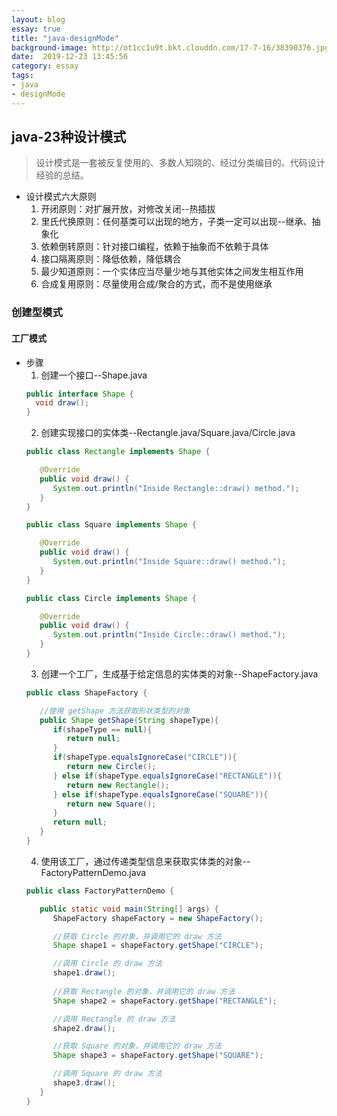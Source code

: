 ```yaml
---
layout: blog
essay: true
title: "java-designMode"
background-image: http://ot1cc1u9t.bkt.clouddn.com/17-7-16/38390376.jpg
date:  2019-12-23 13:45:56
category: essay
tags:
- java
- designMode
---
```


## java-23种设计模式
> 设计模式是一套被反复使用的、多数人知晓的、经过分类编目的、代码设计经验的总结。  

* 设计模式六大原则  
  1. 开闭原则：对扩展开放，对修改关闭--热插拔  
  2. 里氏代换原则：任何基类可以出现的地方，子类一定可以出现--继承、抽象化  
  3. 依赖倒转原则：针对接口编程，依赖于抽象而不依赖于具体  
  4. 接口隔离原则：降低依赖，降低耦合  
  5. 最少知道原则：一个实体应当尽量少地与其他实体之间发生相互作用  
  6. 合成复用原则：尽量使用合成/聚合的方式，而不是使用继承  

### 创建型模式  

#### 工厂模式  
* 步骤
  1. 创建一个接口--Shape.java
  ```java
  public interface Shape {
    void draw();
  }
  ```
  2. 创建实现接口的实体类--Rectangle.java/Square.java/Circle.java
  ```java
  public class Rectangle implements Shape {

     @Override
     public void draw() {
        System.out.println("Inside Rectangle::draw() method.");
     }
  }

  public class Square implements Shape {

     @Override
     public void draw() {
        System.out.println("Inside Square::draw() method.");
     }
  }

  public class Circle implements Shape {

     @Override
     public void draw() {
        System.out.println("Inside Circle::draw() method.");
     }
  }
  ```
  3. 创建一个工厂，生成基于给定信息的实体类的对象--ShapeFactory.java
  ```java
  public class ShapeFactory {

     //使用 getShape 方法获取形状类型的对象
     public Shape getShape(String shapeType){
        if(shapeType == null){
           return null;
        }        
        if(shapeType.equalsIgnoreCase("CIRCLE")){
           return new Circle();
        } else if(shapeType.equalsIgnoreCase("RECTANGLE")){
           return new Rectangle();
        } else if(shapeType.equalsIgnoreCase("SQUARE")){
           return new Square();
        }
        return null;
     }
  }
  ```
  4. 使用该工厂，通过传递类型信息来获取实体类的对象--FactoryPatternDemo.java
  ```java
  public class FactoryPatternDemo {

     public static void main(String[] args) {
        ShapeFactory shapeFactory = new ShapeFactory();

        //获取 Circle 的对象，并调用它的 draw 方法
        Shape shape1 = shapeFactory.getShape("CIRCLE");

        //调用 Circle 的 draw 方法
        shape1.draw();
   
        //获取 Rectangle 的对象，并调用它的 draw 方法
        Shape shape2 = shapeFactory.getShape("RECTANGLE");

        //调用 Rectangle 的 draw 方法
        shape2.draw();

        //获取 Square 的对象，并调用它的 draw 方法
        Shape shape3 = shapeFactory.getShape("SQUARE");

        //调用 Square 的 draw 方法
        shape3.draw();
     }
  }
  ```
